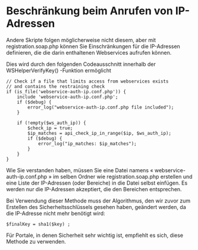 # Beschränkung beim Anrufen von IP-Adressen

Andere Skripte folgen möglicherweise nicht diesem, aber mit registration.soap.php können Sie Einschränkungen für die IP-Adressen definieren, die die darin enthaltenen Webservices aufrufen können.

Dies wird durch den folgenden Codeausschnitt innerhalb der WSHelperVerifyKey\(\) -Funktion ermöglicht

```text
// Check if a file that limits access from webservices exists
// and contains the restraining check 
if (is_file('webservice-auth-ip.conf.php')) {
    include 'webservice-auth-ip.conf.php';
    if ($debug) {
        error_log("webservice-auth-ip.conf.php file included");
    }

    if (!empty($ws_auth_ip)) {
        $check_ip = true;
        $ip_matches = api_check_ip_in_range($ip, $ws_auth_ip);
        if ($debug) {
            error_log("ip_matches: $ip_matches");
        }
    }
}
```

Wie Sie verstanden haben, müssen Sie eine Datei namens « webservice-auth-ip.conf.php » im selben Ordner wie registration.soap.php erstellen und eine Liste der IP-Adressen \(oder Bereiche\) in die Datei selbst einfügen. Es werden nur die IP-Adressen akzeptiert, die den Bereichen entsprechen.

Bei Verwendung dieser Methode muss der Algorithmus, den wir zuvor zum Erstellen des Sicherheitsschlüssels gesehen haben, geändert werden, da die IP-Adresse nicht mehr benötigt wird:

```text
$finalKey = sha1($key) ;
```

Für Portale, in denen Sicherheit sehr wichtig ist, empfiehlt es sich, diese Methode zu verwenden.